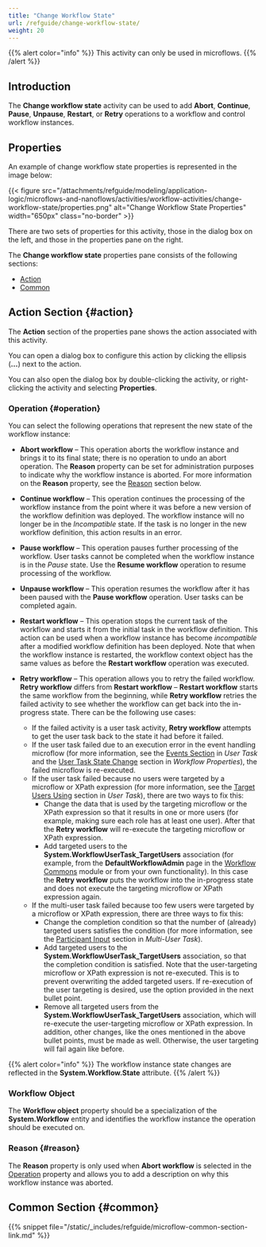 ```yaml
---
title: "Change Workflow State"
url: /refguide/change-workflow-state/
weight: 20
---
```


{{% alert color="info" %}}
This activity can only be used in microflows.
{{% /alert %}}

## Introduction

The **Change workflow state** activity can be used to add **Abort**, **Continue**, **Pause**, **Unpause**, **Restart**, or **Retry** operations to a workflow and control workflow instances. 

## Properties

An example of change workflow state properties is represented in the image below:

{{< figure src="/attachments/refguide/modeling/application-logic/microflows-and-nanoflows/activities/workflow-activities/change-workflow-state/properties.png" alt="Change Workflow State Properties" width="650px" class="no-border" >}}

There are two sets of properties for this activity, those in the dialog box on the left, and those in the properties pane on the right.

The **Change workflow state** properties pane consists of the following sections:

* [Action](#action)
* [Common](#common)

## Action Section {#action}

The **Action** section of the properties pane shows the action associated with this activity.

You can open a dialog box to configure this action by clicking the ellipsis (**…**) next to the action.

You can also open the dialog box by double-clicking the activity, or right-clicking the activity and selecting **Properties**.

### Operation {#operation}

You can select the following operations that represent the new state of the workflow instance:

* **Abort workflow** – This operation aborts the workflow instance and brings it to its final state; there is no operation to undo an abort operation. The **Reason** property can be set for administration purposes to indicate why the workflow instance is aborted. For more information on the **Reason** property, see the [Reason](#reason) section below.

* **Continue workflow** – This operation continues the processing of the workflow instance from the point where it was before a new version of the workflow definition was deployed. The workflow instance will no longer be in the *Incompatible* state. If the task is no longer in the new workflow definition, this action results in an error.

* **Pause workflow** – This operation pauses further processing of the workflow. User tasks cannot be completed when the workflow instance is in the *Pause* state. Use the **Resume workflow** operation to resume processing of the workflow.

* **Unpause workflow** – This operation resumes the workflow after it has been paused with the **Pause workflow** operation. User tasks can be completed again.

* **Restart workflow** – This operation stops the current task of the workflow and starts it from the initial task in the workflow definition. This action can be used when a workflow instance has become *incompatible* after a modified workflow definition has been deployed. Note that when the workflow instance is restarted, the workflow context object has the same values as before the **Restart workflow** operation was executed.

* **Retry workflow** – This operation allows you to retry the failed workflow. **Retry workflow** differs from **Restart workflow** – **Restart workflow** starts the same workflow from the beginning, while **Retry workflow** retries the failed activity to see whether the workflow can get back into the in-progress state. There can be the following use cases:
    * If the failed activity is a user task activity, **Retry workflow** attempts to get the user task back to the state it had before it failed. 
    * If the user task failed due to an execution error in the event handling microflow (for more information, see the [Events Section](/refguide/user-task/#events) in *User Task* and the [User Task State Change](/refguide/workflow-properties/#user-task-state-change) section in *Workflow Properties*), the failed microflow is re-executed. 
    * If the user task failed because no users were targeted by a microflow or XPath expression (for more information, see the [Target Users Using](/refguide/user-task/#target-users) section in *User Task*), there are two ways to fix this:
        * Change the data that is used by the targeting microflow or the XPath expression so that it results in one or more users (for example, making sure each role has at least one user). After that the **Retry workflow** will re-execute the targeting microflow or XPath expression.
        * Add targeted users to the **System.WorkflowUserTask_TargetUsers** association (for example, from the **DefaultWorkflowAdmin** page in the [Workflow Commons](/appstore/modules/workflow-commons/) module or from your own functionality). In this case the **Retry workflow** puts the workflow into the in-progress state and does not execute the targeting microflow or XPath expression again.
    * If the multi-user task failed because too few users were targeted by a microflow or XPath expression, there are three ways to fix this:
        * Change the completion condition so that the number of (already) targeted users satisfies the condition (for more information, see the [Participant Input](/refguide/multi-user-task/#participant-input) section in *Multi-User Task*).
        * Add targeted users to the **System.WorkflowUserTask_TargetUsers** association, so that the completion condition is satisfied. Note that the user-targeting microflow or XPath expression is not re-executed. This is to prevent overwriting the added targeted users. If re-execution of the user targeting is desired, use the option provided in the next bullet point.
        * Remove all targeted users from the **System.WorkflowUserTask_TargetUsers** association, which will re-execute the user-targeting microflow or XPath expression. In addition, other changes, like the ones mentioned in the above bullet points, must be made as well. Otherwise, the user targeting will fail again like before.

{{% alert color="info" %}}
The workflow instance state changes are reflected in the **System.Workflow.State** attribute.
{{% /alert %}}

### Workflow Object

The **Workflow object** property should be a specialization of the **System.Workflow** entity and identifies the workflow instance the operation should be executed on.

### Reason {#reason}

The **Reason** property is only used when **Abort workflow** is selected in the [Operation](#operation) property and allows you to add a description on why this workflow instance was aborted.

## Common Section {#common}

{{% snippet file="/static/_includes/refguide/microflow-common-section-link.md" %}}
